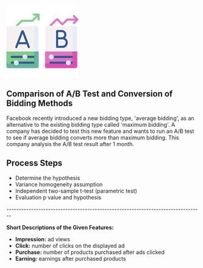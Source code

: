 ![banner_resmi](https://github.com/Birsenn/AB_Testing/blob/main/banner.png)

## Comparison of A/B Test and Conversion of Bidding Methods
Facebook recently introduced a new bidding type, 'average bidding', as an alternative to the existing bidding type called 'maximum bidding'. A company has decided to test this new feature and wants to run an A/B test to see if average bidding converts more than maximum bidding. This company analysis the A/B test result after 1 month.

## Process Steps
* Determine the hypothesis <br/>
* Variance homogeneity assumption <br/>
* Independent two-sample t-test (parametric test) <br/>
* Evaluation p value and hypothesis <br/>

-------------------------------------------------------------------------------- <br/>

**Short Descriptions of the Given Features:**
* **Impression:** ad views <br/>
* **Click:** number of clicks on the displayed ad <br/>
* **Purchase:** number of products purchased after ads clicked <br/>
* **Earning:** earnings after purchased products <br/>
